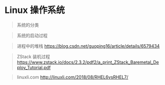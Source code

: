 <!--
 * @Descripttion: 
 * @version: 
 * @Author: WangShuaibing
 * @Date: 2020-09-27 09:26:23
 * @LastEditors: WangShuaibing
 * @LastEditTime: 2020-10-22 15:42:25
-->
# Linux 操作系统

> 系统的分类


> 系统的启动过程



> 进程中的堆栈
https://blog.csdn.net/guoping16/article/details/6579434

> ZStack 装机过程
https://www.zstack.io/docs/2.3.2/pdf2/a_print_ZStack_Baremetal_Deploy_Tutorial.pdf

> linuxli.com
http://linuxli.com/2018/08/RHEL6vsRHEL7/